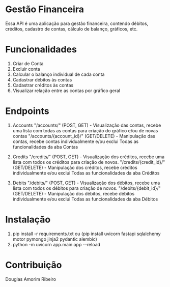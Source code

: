 # Gestão Financeira
Essa API é uma aplicação para gestão financeira, contendo débitos, créditos, cadastro de contas, cálculo de balanço, gráficos, etc.

# Funcionalidades
1. Criar de Conta
2. Excluir conta
3. Calcular o balanço individual de cada conta
4. Cadastrar débitos às contas
5. Cadastrar créditos às contas
6. Visualizar relação entre as contas por gráfico geral

# Endpoints
1. Accounts
"/accounts/" (POST, GET) - Visualização das contas, recebe uma lista com todas as contas para criação do gráfico e/ou de novas contas
"/accounts/{account_id}/" (GET/DELETE) - Manipulação das contas, recebe contas individualmente e/ou exclui
Todas as funcionalidades da aba Contas

2. Credits
"/credits/" (POST, GET) - Visualização dos créditos, recebe uma lista com todos os créditos para criação de novos.
"/credits/{credit_id}/" (GET/DELETE) -  Manipulação dos créditos,  recebe créditos individualmente e/ou exclui
Todas as funcionalidades da aba Créditos

4. Debits
"/debits/" (POST, GET) - Visualização dos débitos, recebe uma lista com todos os débitos para criação de novos.
"/debits/{debit_id}/" (GET/DELETE) -  Manipulação dos débitos,  recebe débitos individualmente e/ou exclui
Todas as funcionalidades da aba Débitos

# Instalação
1. pip install -r requirements.txt ou (pip install uvicorn fastapi sqlalchemy motor pymongo jinja2 pydantic alembic)
2. python -m uvicorn app.main:app --reload

# Contribuição
Douglas Amorim Ribeiro
